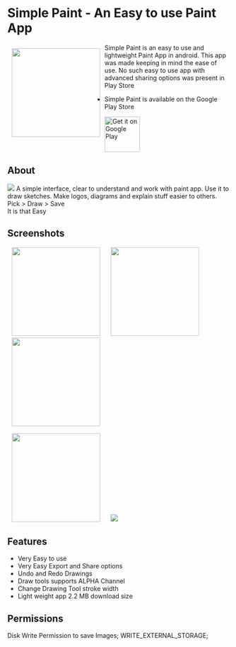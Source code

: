 # Simple Paint - An Easy to use Paint App 

<img src="https://play-lh.googleusercontent.com/Ey5Ls1b1Qz7KMXwKaiZJKsgXeEWIABEdQcKD6WpYwV2BOjgnqPg60gfEiG-w5ypiag=s180-rw" align="left"
width="200" hspace="10" vspace="10">

Simple Paint is an easy to use and lightweight Paint App in android. This app was made keeping in mind the ease of use. No such easy to use app with advanced sharing options was present in Play Store
<br>
<div class="clearfix"></div>

 - Simple Paint is available on the Google Play Store
<p align="left">
<a href="https://play.google.com/store/apps/details?id=com.teamvoyager.myapplication">
    <img alt="Get it on Google Play"
        height="80"
        src="https://play.google.com/intl/en_us/badges/images/generic/en_badge_web_generic.png" />
</a>  
        </p>

## About
<img src="https://play-lh.googleusercontent.com/3Rr50znb9IORoG4z8-H_rZfN3ywbRUA3_ZCm7VoxEZU4KwFZm4HYV8gsZlOJ6TvF-e8=w720-h310-rw">
A simple interface, clear to understand and work with paint app. Use it to draw sketches. Make logos, diagrams and explain stuff easier to others. Pick > Draw > Save
<br>It is that Easy

## Screenshots

<img src="https://play-lh.googleusercontent.com/3JuMe7yw08IGouuHzfm3vMUGgsNoH9B63CAMbH4TEEu5YpSOUAubS_728U4tzQ1nXg=w720-h310-rw"
width="200"
    hspace="10" vspace="1">
<img src="https://play-lh.googleusercontent.com/G8cgeXYbSXHtj_ZHxlwJG6FD9blDPFZh1qLeY9EmGpfXUrPaA8fA--Rnu8ac4vRY0w=w720-h310-rw"
width="200"
    hspace="10" vspace="1">
    <img src="https://play-lh.googleusercontent.com/Z30cMcFyM-P6IcWbpVtqi20y5vYXDO1D3MYT3gh9Hdjwr4OJj0Tj0bD7RA7ZGBdHcA=w720-h310-rw"
width="200"
    hspace="10" vspace="1">
    <div class="clearfix"></div>
    <img src="https://play-lh.googleusercontent.com/bokdqYzJr0rYUp0t2u5w5TWvSfhmk95Yxcg7zCLUxtr8QYcBO8XAuXsJZrbUCvP2SmZ6=w720-h310-rw"
width="200"
    hspace="10" vspace="1">
    <img src="https://play-lh.googleusercontent.com/_2I_xviVuMm8pajqapyBst5u5kQWjsTvUuMjdkRN_axt3eP6WU7jqca3HyVA29dfcR6s=w720-h310-rw"
    hspace="10" vspace="1">

## Features
- Very Easy to use
- Very Easy Export and Share options
- Undo and Redo Drawings
- Draw tools supports ALPHA Channel
- Change Drawing Tool stroke width
- Light weight app 2.2 MB download size


## Permissions
Disk Write Permission to save Images; WRITE_EXTERNAL_STORAGE;




